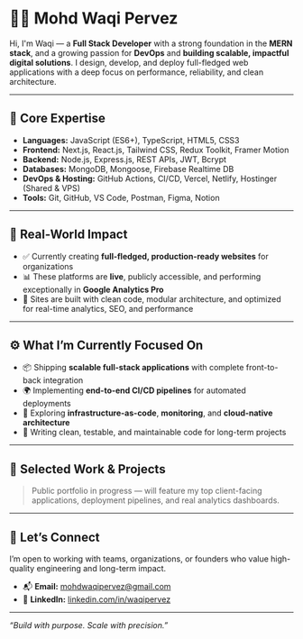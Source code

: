# 👨‍💻 Mohd Waqi Pervez

Hi, I'm Waqi — a **Full Stack Developer** with a strong foundation in the **MERN stack**, and a growing passion for **DevOps** and **building scalable, impactful digital solutions**. I design, develop, and deploy full-fledged web applications with a deep focus on performance, reliability, and clean architecture.

---

## 🧠 Core Expertise

- **Languages:** JavaScript (ES6+), TypeScript, HTML5, CSS3
- **Frontend:** Next.js, React.js, Tailwind CSS, Redux Toolkit, Framer Motion
- **Backend:** Node.js, Express.js, REST APIs, JWT, Bcrypt
- **Databases:** MongoDB, Mongoose, Firebase Realtime DB
- **DevOps & Hosting:** GitHub Actions, CI/CD, Vercel, Netlify, Hostinger (Shared & VPS)
- **Tools:** Git, GitHub, VS Code, Postman, Figma, Notion

---

## 🚀 Real-World Impact

- ✅ Currently creating **full-fledged, production-ready websites** for organizations
- 📊 These platforms are **live**, publicly accessible, and performing exceptionally in **Google Analytics Pro**
- 🧩 Sites are built with clean code, modular architecture, and optimized for real-time analytics, SEO, and performance

---

## ⚙️ What I’m Currently Focused On

- 📦 Shipping **scalable full-stack applications** with complete front-to-back integration  
- 🌍 Implementing **end-to-end CI/CD pipelines** for automated deployments  
- 🧱 Exploring **infrastructure-as-code**, **monitoring**, and **cloud-native architecture**  
- 🧠 Writing clean, testable, and maintainable code for long-term projects

---

## 📂 Selected Work & Projects

> Public portfolio in progress — will feature my top client-facing applications, deployment pipelines, and real analytics dashboards.

---

## 🤝 Let’s Connect

I’m open to working with teams, organizations, or founders who value high-quality engineering and long-term impact.

- 📬 **Email:** mohdwaqipervez@gmail.com  
- 💼 **LinkedIn:** [linkedin.com/in/waqipervez](www.linkedin.com/in/mohd-waqi-pervez-52a432291)

---

_“Build with purpose. Scale with precision.”_
